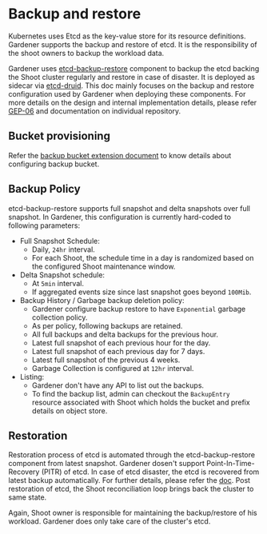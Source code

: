 # Backup and restore

Kubernetes uses Etcd as the key-value store for its resource definitions. Gardener supports the backup and restore of etcd. It is the responsibility of the shoot owners to backup the workload data.

Gardener uses [etcd-backup-restore](https://github.com/gardener/etcd-backup-restore) component to backup the etcd backing the Shoot cluster regularly and restore in case of disaster. It is deployed as sidecar via [etcd-druid](https://github.com/gardener/etcd-druid). This doc mainly focuses on the backup and restore configuration used by Gardener when deploying these components. For more details on the design and internal implementation details, please refer [GEP-06](../proposals/06-etcd-druid.md) and documentation on individual repository.

## Bucket provisioning
Refer the [backup bucket extension document](../extensions/backupbucket.md) to know details about configuring backup bucket.

## Backup Policy
etcd-backup-restore supports full snapshot and delta snapshots over full snapshot. In Gardener, this configuration is currently hard-coded to following parameters:

- Full Snapshot Schedule:
    - Daily, `24hr` interval.
    - For each Shoot, the schedule time in a day is randomized based on the configured Shoot maintenance window.
- Delta Snapshot schedule:
    - At `5min` interval.
    - If aggregated events size since last snapshot goes beyond `100Mib`.
- Backup History / Garbage backup deletion policy:
    - Gardener configure backup restore to have `Exponential` garbage collection policy.
    - As per policy, following backups are retained.
    - All full backups and delta backups for the previous hour.
    - Latest full snapshot of each previous hour for the day.
    - Latest full snapshot of each previous day for 7 days.
    - Latest full snapshot of the previous 4 weeks.
    - Garbage Collection is configured at `12hr` interval.
- Listing:
    - Gardener don't have any API to list out the backups.
    - To find the backup list, admin can checkout the `BackupEntry` resource associated with Shoot which holds the bucket and prefix details on object store.

## Restoration
Restoration process of etcd is automated through the etcd-backup-restore component from latest snapshot. Gardener dosen't support Point-In-Time-Recovery (PITR) of etcd. In case of etcd disaster, the etcd is recovered from latest backup automatically. For further details, please refer the [doc](https://github.com/gardener/etcd-backup-restore/blob/master/doc/proposals/restoration.md). Post restoration of etcd, the Shoot reconciliation loop brings back the cluster to same state.

Again, Shoot owner is responsible for maintaining the backup/restore of his workload. Gardener does only take care of the cluster's etcd.

